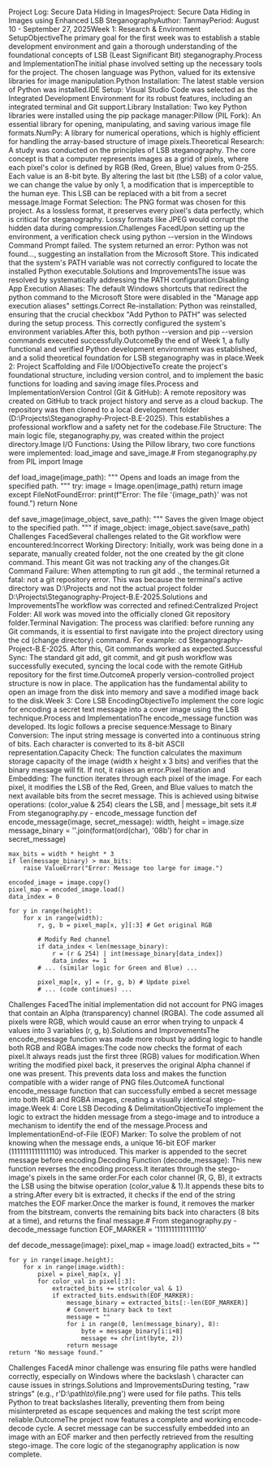 Project Log: Secure Data Hiding in ImagesProject: Secure Data Hiding in Images using Enhanced LSB SteganographyAuthor: TanmayPeriod: August 10 - September 27, 2025Week 1: Research & Environment SetupObjectiveThe primary goal for the first week was to establish a stable development environment and gain a thorough understanding of the foundational concepts of LSB (Least Significant Bit) steganography.Process and ImplementationThe initial phase involved setting up the necessary tools for the project. The chosen language was Python, valued for its extensive libraries for image manipulation.Python Installation: The latest stable version of Python was installed.IDE Setup: Visual Studio Code was selected as the Integrated Development Environment for its robust features, including an integrated terminal and Git support.Library Installation: Two key Python libraries were installed using the pip package manager:Pillow (PIL Fork): An essential library for opening, manipulating, and saving various image file formats.NumPy: A library for numerical operations, which is highly efficient for handling the array-based structure of image pixels.Theoretical Research: A study was conducted on the principles of LSB steganography. The core concept is that a computer represents images as a grid of pixels, where each pixel's color is defined by RGB (Red, Green, Blue) values from 0-255. Each value is an 8-bit byte. By altering the last bit (the LSB) of a color value, we can change the value by only 1, a modification that is imperceptible to the human eye. This LSB can be replaced with a bit from a secret message.Image Format Selection: The PNG format was chosen for this project. As a lossless format, it preserves every pixel's data perfectly, which is critical for steganography. Lossy formats like JPEG would corrupt the hidden data during compression.Challenges FacedUpon setting up the environment, a verification check using python --version in the Windows Command Prompt failed. The system returned an error: Python was not found..., suggesting an installation from the Microsoft Store. This indicated that the system's PATH variable was not correctly configured to locate the installed Python executable.Solutions and ImprovementsThe issue was resolved by systematically addressing the PATH configuration:Disabling App Execution Aliases: The default Windows shortcuts that redirect the python command to the Microsoft Store were disabled in the "Manage app execution aliases" settings.Correct Re-installation: Python was reinstalled, ensuring that the crucial checkbox "Add Python to PATH" was selected during the setup process. This correctly configured the system's environment variables.After this, both python --version and pip --version commands executed successfully.OutcomeBy the end of Week 1, a fully functional and verified Python development environment was established, and a solid theoretical foundation for LSB steganography was in place.Week 2: Project Scaffolding and File I/OObjectiveTo create the project's foundational structure, including version control, and to implement the basic functions for loading and saving image files.Process and ImplementationVersion Control (Git & GitHub): A remote repository was created on GitHub to track project history and serve as a cloud backup. The repository was then cloned to a local development folder (D:\Projects\Steganography-Project-B.E-2025). This establishes a professional workflow and a safety net for the codebase.File Structure: The main logic file, steganography.py, was created within the project directory.Image I/O Functions: Using the Pillow library, two core functions were implemented: load_image and save_image.# From steganography.py
from PIL import Image

def load_image(image_path):
    """
    Opens and loads an image from the specified path.
    """
    try:
        image = Image.open(image_path)
        return image
    except FileNotFoundError:
        print(f"Error: The file '{image_path}' was not found.")
        return None

def save_image(image_object, save_path):
    """
    Saves the given Image object to the specified path.
    """
    if image_object:
        image_object.save(save_path)
Challenges FacedSeveral challenges related to the Git workflow were encountered:Incorrect Working Directory: Initially, work was being done in a separate, manually created folder, not the one created by the git clone command. This meant Git was not tracking any of the changes.Git Command Failure: When attempting to run git add ., the terminal returned a fatal: not a git repository error. This was because the terminal's active directory was D:\Projects and not the actual project folder D:\Projects\Steganography-Project-B.E-2025.Solutions and ImprovementsThe workflow was corrected and refined:Centralized Project Folder: All work was moved into the officially cloned Git repository folder.Terminal Navigation: The process was clarified: before running any Git commands, it is essential to first navigate into the project directory using the cd (change directory) command. For example: cd Steganography-Project-B.E-2025. After this, Git commands worked as expected.Successful Sync: The standard git add, git commit, and git push workflow was successfully executed, syncing the local code with the remote GitHub repository for the first time.OutcomeA properly version-controlled project structure is now in place. The application has the fundamental ability to open an image from the disk into memory and save a modified image back to the disk.Week 3: Core LSB EncodingObjectiveTo implement the core logic for encoding a secret text message into a cover image using the LSB technique.Process and ImplementationThe encode_message function was developed. Its logic follows a precise sequence:Message to Binary Conversion: The input string message is converted into a continuous string of bits. Each character is converted to its 8-bit ASCII representation.Capacity Check: The function calculates the maximum storage capacity of the image (width x height x 3 bits) and verifies that the binary message will fit. If not, it raises an error.Pixel Iteration and Embedding: The function iterates through each pixel of the image. For each pixel, it modifies the LSB of the Red, Green, and Blue values to match the next available bits from the secret message. This is achieved using bitwise operations: (color_value & 254) clears the LSB, and | message_bit sets it.# From steganography.py - encode_message function
def encode_message(image, secret_message):
    width, height = image.size
    message_binary = ''.join(format(ord(char), '08b') for char in secret_message)
    
    max_bits = width * height * 3
    if len(message_binary) > max_bits:
        raise ValueError("Error: Message too large for image.")
        
    encoded_image = image.copy()
    pixel_map = encoded_image.load()
    data_index = 0
    
    for y in range(height):
        for x in range(width):
            r, g, b = pixel_map[x, y][:3] # Get original RGB

            # Modify Red channel
            if data_index < len(message_binary):
                r = (r & 254) | int(message_binary[data_index])
                data_index += 1
            # ... (similar logic for Green and Blue) ...

            pixel_map[x, y] = (r, g, b) # Update pixel
            # ... (code continues) ...
Challenges FacedThe initial implementation did not account for PNG images that contain an Alpha (transparency) channel (RGBA). The code assumed all pixels were RGB, which would cause an error when trying to unpack 4 values into 3 variables (r, g, b).Solutions and ImprovementsThe encode_message function was made more robust by adding logic to handle both RGB and RGBA images:The code now checks the format of each pixel.It always reads just the first three (RGB) values for modification.When writing the modified pixel back, it preserves the original Alpha channel if one was present. This prevents data loss and makes the function compatible with a wider range of PNG files.OutcomeA functional encode_message function that can successfully embed a secret message into both RGB and RGBA images, creating a visually identical stego-image.Week 4: Core LSB Decoding & DelimitationObjectiveTo implement the logic to extract the hidden message from a stego-image and to introduce a mechanism to identify the end of the message.Process and ImplementationEnd-of-File (EOF) Marker: To solve the problem of not knowing when the message ends, a unique 16-bit EOF marker (1111111111111110) was introduced. This marker is appended to the secret message before encoding.Decoding Function (decode_message): This new function reverses the encoding process.It iterates through the stego-image's pixels in the same order.For each color channel (R, G, B), it extracts the LSB using the bitwise operation (color_value & 1).It appends these bits to a string.After every bit is extracted, it checks if the end of the string matches the EOF marker.Once the marker is found, it removes the marker from the bitstream, converts the remaining bits back into characters (8 bits at a time), and returns the final message.# From steganography.py - decode_message function
EOF_MARKER = '1111111111111110'

def decode_message(image):
    pixel_map = image.load()
    extracted_bits = ""
    
    for y in range(image.height):
        for x in range(image.width):
            pixel = pixel_map[x, y]
            for color_val in pixel[:3]:
                extracted_bits += str(color_val & 1)
                if extracted_bits.endswith(EOF_MARKER):
                    message_binary = extracted_bits[:-len(EOF_MARKER)]
                    # Convert binary back to text
                    message = ""
                    for i in range(0, len(message_binary), 8):
                        byte = message_binary[i:i+8]
                        message += chr(int(byte, 2))
                    return message
    return "No message found."
Challenges FacedA minor challenge was ensuring file paths were handled correctly, especially on Windows where the backslash \ character can cause issues in strings.Solutions and ImprovementsDuring testing, "raw strings" (e.g., r'D:\path\to\file.png') were used for file paths. This tells Python to treat backslashes literally, preventing them from being misinterpreted as escape sequences and making the test script more reliable.OutcomeThe project now features a complete and working encode-decode cycle. A secret message can be successfully embedded into an image with an EOF marker and then perfectly retrieved from the resulting stego-image. The core logic of the steganography application is now complete.